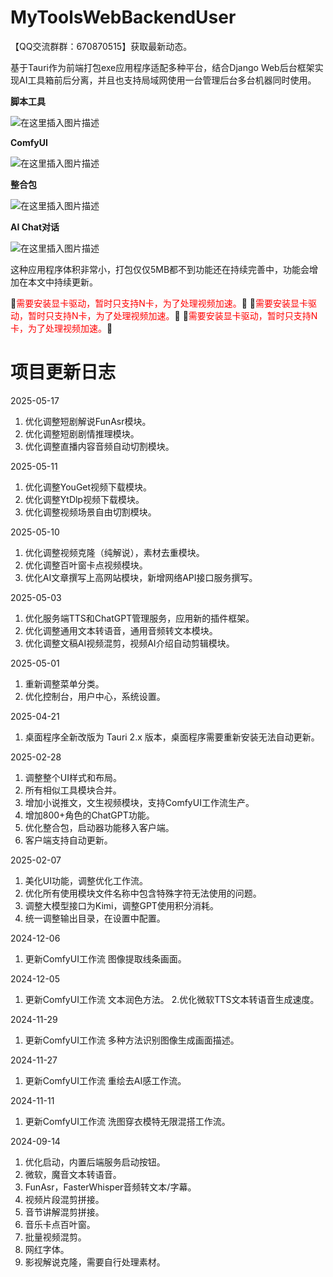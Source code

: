 # MyToolsWebBackendUser

【QQ交流群群：670870515】获取最新动态。

基于Tauri作为前端打包exe应用程序适配多种平台，结合Django Web后台框架实现AI工具箱前后分离，并且也支持局域网使用一台管理后台多台机器同时使用。

**脚本工具**

![在这里插入图片描述](./assets/a40539aaf2ef46ae9ed8087daff86697.png)

**ComfyUI**

![在这里插入图片描述](./assets/274d3ff9cd4740e5ac4d8d2811a682d6.png)

**整合包**

![在这里插入图片描述](./assets/7fd54673a7eb41a29d3463d048665e92.png)

**AI Chat对话**

![在这里插入图片描述](./assets/ddb810f00df442f8a4b27f694902114b.png)

这种应用程序体积非常小，打包仅仅5MB都不到功能还在持续完善中，功能会增加在本文中持续更新。

🚨<font color="red">需要安装显卡驱动，暂时只支持N卡，为了处理视频加速。</font>🚨
🚨<font color="red">需要安装显卡驱动，暂时只支持N卡，为了处理视频加速。</font>🚨
🚨<font color="red">需要安装显卡驱动，暂时只支持N卡，为了处理视频加速。</font>🚨


# 项目更新日志

2025-05-17
1. 优化调整短剧解说FunAsr模块。
2. 优化调整短剧剧情推理模块。
3. 优化调整直播内容音频自动切割模块。

2025-05-11

1. 优化调整YouGet视频下载模块。
2. 优化调整YtDlp视频下载模块。
3. 优化调整视频场景自由切割模块。

2025-05-10

1. 优化调整视频克隆（纯解说），素材去重模块。
2. 优化调整百叶窗卡点视频模块。
3. 优化AI文章撰写上高网站模块，新增网络API接口服务撰写。

2025-05-03

1. 优化服务端TTS和ChatGPT管理服务，应用新的插件框架。
2. 优化调整通用文本转语音，通用音频转文本模块。
3. 优化调整文稿AI视频混剪，视频AI介绍自动剪辑模块。

2025-05-01

1. 重新调整菜单分类。
2. 优化控制台，用户中心，系统设置。

2025-04-21

1. 桌面程序全新改版为 Tauri 2.x 版本，桌面程序需要重新安装无法自动更新。

2025-02-28

1. 调整整个UI样式和布局。
2. 所有相似工具模块合并。
3. 增加小说推文，文生视频模块，支持ComfyUI工作流生产。
4. 增加800+角色的ChatGPT功能。
5. 优化整合包，启动器功能移入客户端。
6. 客户端支持自动更新。

2025-02-07

1. 美化UI功能，调整优化工作流。
2. 优化所有使用模块文件名称中包含特殊字符无法使用的问题。
3. 调整大模型接口为Kimi，调整GPT使用积分消耗。
4. 统一调整输出目录，在设置中配置。

2024-12-06

1. 更新ComfyUI工作流 图像提取线条画面。

2024-12-05

1. 更新ComfyUI工作流 文本润色方法。 2.优化微软TTS文本转语音生成速度。

2024-11-29

1. 更新ComfyUI工作流 多种方法识别图像生成画面描述。

2024-11-27

1. 更新ComfyUI工作流 重绘去AI感工作流。

2024-11-11

1. 更新ComfyUI工作流 洗图穿衣模特无限混搭工作流。

2024-09-14

1. 优化启动，内置后端服务启动按钮。
2. 微软，魔音文本转语音。
3. FunAsr，FasterWhisper音频转文本/字幕。
4. 视频片段混剪拼接。
5. 音节讲解混剪拼接。
6. 音乐卡点百叶窗。
7. 批量视频混剪。
8. 网红字体。
9. 影视解说克隆，需要自行处理素材。

